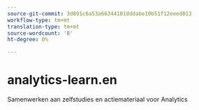 ```yaml
---
source-git-commit: 3d891c6a53a66344101dddabe10b51f12eeed013
workflow-type: tm+mt
translation-type: tm+mt
source-wordcount: '8'
ht-degree: 0%

---
```

# analytics-learn.en

Samenwerken aan zelfstudies en actiemateriaal voor Analytics
